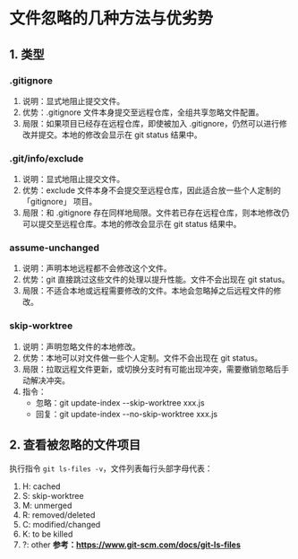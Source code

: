 <!--
 * @Author: monai
 * @Date: 2021-10-12 09:46:17
 * @LastEditors: monai
 * @LastEditTime: 2021-10-12 10:15:09
-->
# 文件忽略的几种方法与优劣势

## 1. 类型
### .gitignore
1. 说明：显式地阻止提交文件。
2. 优势：.gitignore 文件本身提交至远程仓库，全组共享忽略文件配置。
3. 局限：如果项目已经存在远程仓库，即使被加入 .gitignore，仍然可以进行修改并提交。本地的修改会显示在 git status 结果中。

### .git/info/exclude
1. 说明：显式地阻止提交文件。
2. 优势：exclude 文件本身不会提交至远程仓库，因此适合放一些个人定制的 「gitignore」 项目。
3. 局限：和 .gitignore 存在同样地局限。文件若已存在远程仓库，则本地修改仍可以提交至远程仓库。本地的修改会显示在 git status 结果中。

### assume-unchanged
1. 说明：声明本地远程都不会修改这个文件。
2. 优势：git 直接跳过这些文件的处理以提升性能。文件不会出现在 git status。
3. 局限：不适合本地或远程需要修改的文件。本地会忽略掉之后远程文件的修改。


### skip-worktree
1. 说明：声明忽略文件的本地修改。
2. 优势：本地可以对文件做一些个人定制。文件不会出现在 git status。
3. 局限：拉取远程文件更新，或切换分支时有可能出现冲突，需要撤销忽略后手动解决冲突。
4. 指令： 
    - 忽略：git update-index --skip-worktree xxx.js
    - 回复：git update-index --no-skip-worktree xxx.js

## 2. 查看被忽略的文件项目
执行指令 `git ls-files -v`，文件列表每行头部字母代表：
1. H: cached
2. S: skip-worktree
3. M: unmerged
4. R: removed/deleted
5. C: modified/changed
6. K: to be killed
7. ?: other
**参考：https://www.git-scm.com/docs/git-ls-files**
